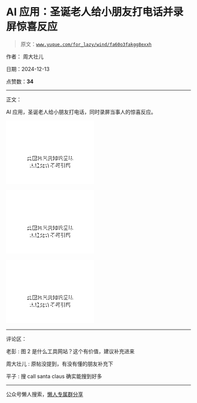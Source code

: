 # AI 应用：圣诞老人给小朋友打电话并录屏惊喜反应

> 原文：[`www.yuque.com/for_lazy/wind/fa60o3fakgg8exxh`](https://www.yuque.com/for_lazy/wind/fa60o3fakgg8exxh)

作者： 周大壮儿

日期：2024-12-13

点赞数：**34**

* * *

正文：

AI 应用，圣诞老人给小朋友打电话，同时录屏当事人的惊喜反应。

![](img/166a0d5847b4f704bd79d1be9fa2494c.png "None")

![](img/88bf57174a42ccca526f46c26cfb5bdd.png "None")

![](img/7cc40003ad765914f9d2eae437785f1a.png "None")

* * *

评论区：

老彭 : 图 2 是什么工具网站？这个有价值，建议补充进来

周大壮儿 : 原帖没提到，有没有懂的朋友补充下

平子 : 搜 call santa claus 确实能搜到好多

* * *

公众号懒人搜索，[懒人专属群分享](https://lazybook.fun/#/blog/group)